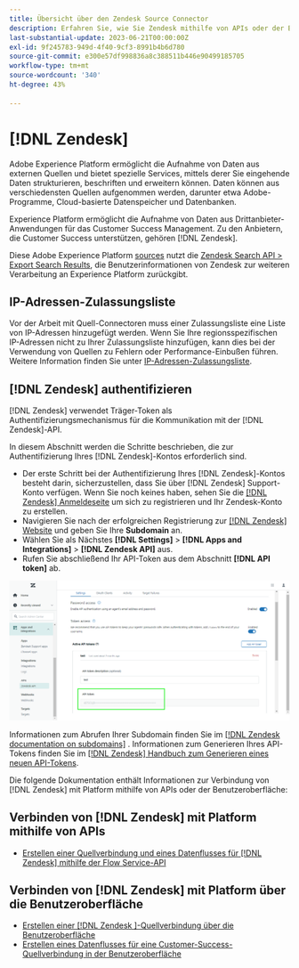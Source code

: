 ```yaml
---
title: Übersicht über den Zendesk Source Connector
description: Erfahren Sie, wie Sie Zendesk mithilfe von APIs oder der Benutzeroberfläche mit Adobe Experience Platform verbinden.
last-substantial-update: 2023-06-21T00:00:00Z
exl-id: 9f245783-949d-4f40-9cf3-8991b4b6d780
source-git-commit: e300e57df998836a8c388511b446e90499185705
workflow-type: tm+mt
source-wordcount: '340'
ht-degree: 43%

---
```


# [!DNL Zendesk]

Adobe Experience Platform ermöglicht die Aufnahme von Daten aus externen Quellen und bietet spezielle Services, mittels derer Sie eingehende Daten strukturieren, beschriften und erweitern können. Daten können aus verschiedensten Quellen aufgenommen werden, darunter etwa Adobe-Programme, Cloud-basierte Datenspeicher und Datenbanken.

Experience Platform ermöglicht die Aufnahme von Daten aus Drittanbieter-Anwendungen für das Customer Success Management. Zu den Anbietern, die Customer Success unterstützen, gehören [!DNL Zendesk].

Diese Adobe Experience Platform [sources](https://experienceleague.adobe.com/docs/experience-platform/sources/home.html?lang=de) nutzt die [Zendesk Search API > Export Search Results](https://developer.zendesk.com/api-reference/ticketing/ticket-management/search/#export-search-results), die Benutzerinformationen von Zendesk zur weiteren Verarbeitung an Experience Platform zurückgibt.

## IP-Adressen-Zulassungsliste

Vor der Arbeit mit Quell-Connectoren muss einer Zulassungsliste eine Liste von IP-Adressen hinzugefügt werden. Wenn Sie Ihre regionsspezifischen IP-Adressen nicht zu Ihrer Zulassungsliste hinzufügen, kann dies bei der Verwendung von Quellen zu Fehlern oder Performance-Einbußen führen. Weitere Information finden Sie unter [IP-Adressen-Zulassungsliste](../../ip-address-allow-list.md).

## [!DNL Zendesk] authentifizieren

[!DNL Zendesk] verwendet Träger-Token als Authentifizierungsmechanismus für die Kommunikation mit der [!DNL Zendesk]-API.

In diesem Abschnitt werden die Schritte beschrieben, die zur Authentifizierung Ihres [!DNL Zendesk]-Kontos erforderlich sind.

* Der erste Schritt bei der Authentifizierung Ihres [!DNL Zendesk]-Kontos besteht darin, sicherzustellen, dass Sie über [!DNL Zendesk] Support-Konto verfügen. Wenn Sie noch keines haben, sehen Sie die [[!DNL Zendesk] Anmeldeseite](https://www.zendesk.de/register/) um sich zu registrieren und Ihr Zendesk-Konto zu erstellen.
* Navigieren Sie nach der erfolgreichen Registrierung zur [[!DNL Zendesk] Website](https://www.zendesk.com/login/) und geben Sie Ihre **Subdomain** an.
* Wählen Sie als Nächstes **[!DNL Settings]** > **[!DNL Apps and Integrations]** > **[!DNL Zendesk API]** aus.
* Rufen Sie abschließend Ihr API-Token aus dem Abschnitt **[!DNL API token]** ab.

![Zendesk-API-Token](../../images/tutorials/create/zendesk/zendesk-api-tokens.png)

Informationen zum Abrufen Ihrer Subdomain finden Sie im [[!DNL Zendesk documentation on subdomains]](<https://support.zendesk.com/hc/en-us/articles/4409381383578-Where-can-I-find-my-Zendesk-subdomain->) . Informationen zum Generieren Ihres API-Tokens finden Sie im [[!DNL Zendesk] Handbuch zum Generieren eines neuen API-Tokens](<https://support.zendesk.com/hc/en-us/articles/4408889192858-Generating-a-new-API-token>).

Die folgende Dokumentation enthält Informationen zur Verbindung von [!DNL Zendesk] mit Platform mithilfe von APIs oder der Benutzeroberfläche:

## Verbinden von [!DNL Zendesk] mit Platform mithilfe von APIs

* [Erstellen einer Quellverbindung und eines Datenflusses für  [!DNL Zendesk]  mithilfe der Flow Service-API](../../tutorials/api/create/customer-success/zendesk.md)

## Verbinden von [!DNL Zendesk] mit Platform über die Benutzeroberfläche

* [Erstellen einer  [!DNL Zendesk ]-Quellverbindung über die Benutzeroberfläche](../../tutorials/ui/create/customer-success/zendesk.md)
* [Erstellen eines Datenflusses für eine Customer-Success-Quellverbindung in der Benutzeroberfläche](../../tutorials/ui/dataflow/customer-success.md)
